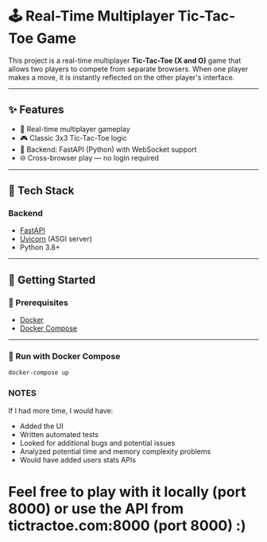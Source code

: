 # 🕹️ Real-Time Multiplayer Tic-Tac-Toe Game

This project is a real-time multiplayer **Tic-Tac-Toe (X and O)** game that allows two players to compete from separate browsers. When one player makes a move, it is instantly reflected on the other player's interface.

---

## ✨ Features

- 🔁 Real-time multiplayer gameplay
- 🎮 Classic 3x3 Tic-Tac-Toe logic
- 🐍 Backend: FastAPI (Python) with WebSocket support
- 🌐 Cross-browser play — no login required

---

## 🧱 Tech Stack

### Backend
- [FastAPI](https://fastapi.tiangolo.com/)
- [Uvicorn](https://www.uvicorn.org/) (ASGI server)
- Python 3.8+

---

## 🚀 Getting Started

### 🔧 Prerequisites

- [Docker](https://docs.docker.com/get-docker/)
- [Docker Compose](https://docs.docker.com/compose/install/)

---

### 🐳 Run with Docker Compose

```bash
docker-compose up
```

### NOTES
If I had more time, I would have:
* Added the UI
* Written automated tests
* Looked for additional bugs and potential issues
* Analyzed potential time and memory complexity problems
* Would have added users stats APIs

# Feel free to play with it locally (port 8000) or use the API from tictractoe.com:8000 (port 8000) :)